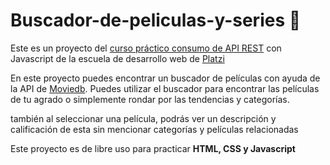 # Buscador-de-peliculas-y-series 🎥
Este es un proyecto del [curso práctico consumo de API REST](https://platzi.com/cursos/api-practico/ "Hola") con Javascript de la escuela de desarrollo web de [Platzi](https://platzi.com/home "Platzi")

En este proyecto puedes encontrar un buscador de películas con ayuda de la API de [Moviedb](https://www.themoviedb.org/?language=es "Moviedb"). Puedes utilizar el buscador para encontrar las películas de tu agrado o simplemente rondar por las tendencias y categorías.

también al seleccionar una película, podrás ver un descripción y calificación de esta sin mencionar categorías y películas relacionadas

Este proyecto es de libre uso para practicar **HTML, CSS **y** Javascript**

